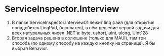 # ServiceInspector.Interview

1. В папке ServiceInspector.Interview01 лежит linq файл (для открытия понадобится LinqPad, бесплатен), в нём решение первой задачи для всех натуральных чисел .NET'а: byte, ushort, uint, ulong, UInt128
2. Вторая задача решена в солюшене (только для MAUI), там три способа (по одному способу на каждую кнопку на странице). Я бы выбрал Behavior.